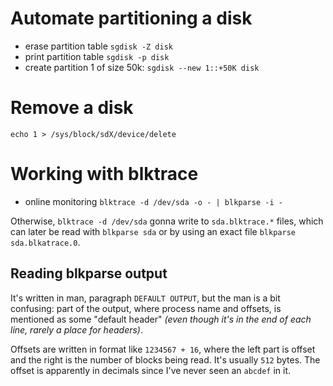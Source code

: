 # Automate partitioning a disk

* erase partition table `sgdisk -Z disk`
* print partition table `sgdisk -p disk`
* create partition 1 of size 50k: `sgdisk --new 1::+50K disk`

# Remove a disk

`echo 1 > /sys/block/sdX/device/delete`

# Working with blktrace

* online monitoring `blktrace -d /dev/sda -o - | blkparse -i -`

Otherwise, `blktrace -d /dev/sda` gonna write to `sda.blktrace.*` files, which can later be read with `blkparse sda` or by using an exact file `blkparse sda.blkatrace.0`.

## Reading blkparse output

It's written in man, paragraph `DEFAULT OUTPUT`, but the man is a bit confusing: part of the output, where process name and offsets, is mentioned as some "default header" *(even though it's in the end of each line, rarely a place for headers)*.

Offsets are written in format like `1234567 + 16`, where the left part is offset and the right is the number of blocks being read. It's usually `512` bytes. The offset is apparently in decimals since I've never seen an `abcdef` in it.

